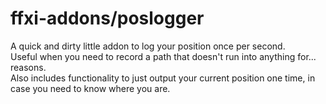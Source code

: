 # ffxi-addons/poslogger
A quick and dirty little addon to log your position once per second.<br/>
Useful when you need to record a path that doesn't run into anything for... reasons.<br/>
Also includes functionality to just output your current position one time, in case you need to know where you are.